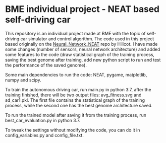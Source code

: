 # BME individual project - NEAT based self-driving car
This repository is an individual project made at BME with the topic of self-driving car simulator and control algorithm. The code used in this project based originally on the [Neural_Network_NEAT](https://github.com/Hilicot/Neural_Network_NEAT) repo by Hilicot. I have made some changes (number of sensors, neural network architecture) and added some features to the code (draw statistical graph of the training process, saving the best genome after training, add new python script to run and test the performance of the saved genome).

Some main dependencies to run the code: NEAT, pygame, matplotlib, numpy and scipy.

To train the autonomous driving car, run main.py in python 3.7, after the training finished, there will be two output files: avg_fitness.svg and sd_car1.pkl. The first file contains the statistical graph of the training process, while the second one has the best genome architecture saved.

To run the trained model after saving it from the training process, run best_car_evaluation.py in python 3.7.

To tweak the settings without modifying the code, you can do it in config_variables.py and config_file.txt.
